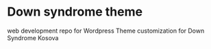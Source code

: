 # Down syndrome theme

web development repo for Wordpress Theme customization for Down Syndrome Kosova
